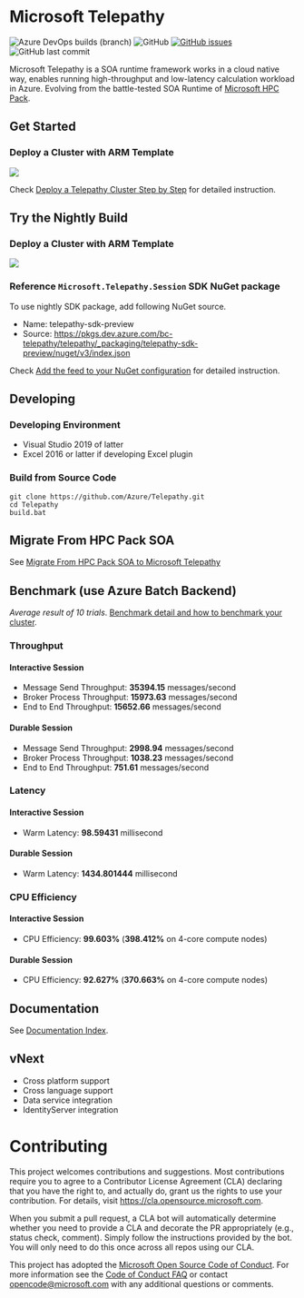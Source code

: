 # Microsoft Telepathy 

![Azure DevOps builds (branch)](https://img.shields.io/azure-devops/build/bc-telepathy/32d89ced-58e3-4e1d-835e-b6e22ec7cc80/3/dev) ![GitHub](https://img.shields.io/github/license/Azure/Telepathy) [![GitHub issues](https://img.shields.io/github/issues/Azure/Telepathy)](https://github.com/Azure/Telepathy/issues) ![GitHub last commit](https://img.shields.io/github/last-commit/azure/telepathy)

Microsoft Telepathy is a SOA runtime framework works in a cloud native way, enables running high-throughput and low-latency calculation workload in Azure. Evolving from the battle-tested SOA Runtime of [Microsoft HPC Pack](https://docs.microsoft.com/en-us/powershell/high-performance-computing/overview?view=hpc16-ps).

## Get Started

### Deploy a Cluster with ARM Template

<a href="https://portal.azure.com/#create/Microsoft.Template/uri/https%3A%2F%2Fraw.githubusercontent.com%2FAzure%2FTelepathy%2Fmaster%2Fdeploy%2Fazuredeploy.release.json" target="_blank">
    <img src="http://azuredeploy.net/deploybutton.png"/>
</a>

Check [Deploy a Telepathy Cluster Step by Step](doc/deployment.md) for detailed instruction.

## Try the Nightly Build

### Deploy a Cluster with ARM Template

<a href="https://portal.azure.com/#create/Microsoft.Template/uri/https%3A%2F%2Fraw.githubusercontent.com%2FAzure%2FTelepathy%2Fdev%2Fdeploy%2Fazuredeploy.json" target="_blank">
    <img src="http://azuredeploy.net/deploybutton.png"/>
</a>

### Reference `Microsoft.Telepathy.Session` SDK NuGet package

To use nightly SDK package, add following NuGet source.

- Name: telepathy-sdk-preview
- Source: https://pkgs.dev.azure.com/bc-telepathy/telepathy/_packaging/telepathy-sdk-preview/nuget/v3/index.json

Check [Add the feed to your NuGet configuration](https://docs.microsoft.com/en-us/azure/devops/artifacts/nuget/consume?view=azure-devops) for detailed instruction.

## Developing

### Developing Environment

- Visual Studio 2019 of latter
- Excel 2016 or latter if developing Excel plugin

### Build from Source Code

```shell
git clone https://github.com/Azure/Telepathy.git
cd Telepathy
build.bat
```

## Migrate From HPC Pack SOA

See [Migrate From HPC Pack SOA to Microsoft Telepathy](doc/migrate_from_hpc_pack_soa_to_microsoft_telepathy.md)

## Benchmark (use Azure Batch Backend)

*Average result of 10 trials*. [Benchmark detail and how to benchmark your cluster](doc/performance_benchmark.md).

### Throughput

#### Interactive Session

- Message Send Throughput: **35394.15** messages/second
- Broker Process Throughput: **15973.63** messages/second
- End to End Throughput: **15652.66** messages/second

#### Durable Session

- Message Send Throughput: **2998.94** messages/second
- Broker Process Throughput: **1038.23** messages/second
- End to End Throughput: **751.61** messages/second

### Latency

#### Interactive Session

- Warm Latency: **98.59431** millisecond

#### Durable Session

- Warm Latency: **1434.801444** millisecond

### CPU Efficiency

#### Interactive Session

- CPU Efficiency: **99.603%** (**398.412%** on 4-core compute nodes)

#### Durable Session

- CPU Efficiency: **92.627%** (**370.663%** on 4-core compute nodes)

## Documentation

See [Documentation Index](doc/index.md).

## vNext

- Cross platform support
- Cross language support
- Data service integration
- IdentityServer integration

# Contributing

This project welcomes contributions and suggestions.  Most contributions require you to agree to a
Contributor License Agreement (CLA) declaring that you have the right to, and actually do, grant us
the rights to use your contribution. For details, visit https://cla.opensource.microsoft.com.

When you submit a pull request, a CLA bot will automatically determine whether you need to provide
a CLA and decorate the PR appropriately (e.g., status check, comment). Simply follow the instructions
provided by the bot. You will only need to do this once across all repos using our CLA.

This project has adopted the [Microsoft Open Source Code of Conduct](https://opensource.microsoft.com/codeofconduct/).
For more information see the [Code of Conduct FAQ](https://opensource.microsoft.com/codeofconduct/faq/) or
contact [opencode@microsoft.com](mailto:opencode@microsoft.com) with any additional questions or comments.
